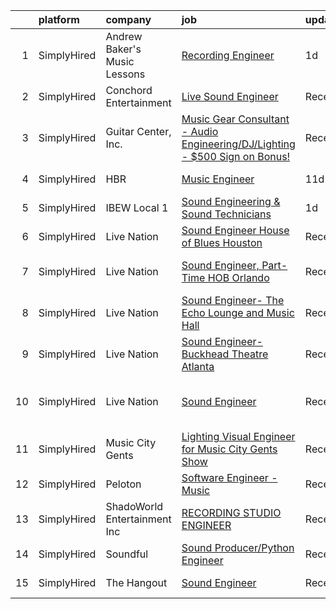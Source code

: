 

|    | platform    | company                      | job                                                                                                                                                                                    | update_time   | location                     |
|---:|:------------|:-----------------------------|:---------------------------------------------------------------------------------------------------------------------------------------------------------------------------------------|:--------------|:-----------------------------|
|  1 | SimplyHired | Andrew Baker's Music Lessons | [Recording Engineer](https://www.simplyhired.com/job/N6t6TshIueCAnhHA8s9Mvp_R_QASfQJF5IqetJVWRFBGPDnJ4y3ikA?q=music+engineer)                                                          | 1d            | North Brunswick, NJ          |
|  2 | SimplyHired | Conchord Entertainment       | [Live Sound Engineer](https://www.simplyhired.com/job/UEA40oo_tuyiPqvpC2XRNDDUAd6VWYQaSSZopTq90hge9e7ynS5vdw?q=music+engineer)                                                         | Recently      | Boston, MA                   |
|  3 | SimplyHired | Guitar Center, Inc.          | [Music Gear Consultant - Audio Engineering/DJ/Lighting - $500 Sign on Bonus!](https://www.simplyhired.com/job/A1q2-hoFBf33n2hzvrtqJdUCpA-f5UgA83I6sNug1CkHmCGdLFdqzA?q=music+engineer) | Recently      | Nashville, TN                |
|  4 | SimplyHired | HBR                          | [Music Engineer](https://www.simplyhired.com/job/Elycl0USvzcrLYQXeYlKp0SlG_qWzxaHlmshcLTVc_AOkRNFqhizVA?q=music+engineer)                                                              | 11d           | Conway, SC                   |
|  5 | SimplyHired | IBEW Local 1                 | [Sound Engineering & Sound Technicians](https://www.simplyhired.com/job/kn8TdwewfyaZWrubD7_erZhOYJ-CRhrnUeOYBTEBP4-lOalZukTG-g?q=music+engineer)                                       | 1d            | St. Louis, MO                |
|  6 | SimplyHired | Live Nation                  | [Sound Engineer House of Blues Houston](https://www.simplyhired.com/job/3bP4EqfqcSZwTHjgXq4y6eZ4GM2m8LyUfaPtckFtRDgrqJIDpSMMgg?q=music+engineer)                                       | Recently      | Houston, TX                  |
|  7 | SimplyHired | Live Nation                  | [Sound Engineer, Part-Time HOB Orlando](https://www.simplyhired.com/job/Bmu8LQ8XPjN0_Dz5oEbzInNBkyhp21Od5tH1ppVKGBMlwSufSS6-cQ?q=music+engineer)                                       | Recently      | Lake Buena Vista, FL         |
|  8 | SimplyHired | Live Nation                  | [Sound Engineer- The Echo Lounge and Music Hall](https://www.simplyhired.com/job/4aHMpH9Tdxny6hJqe1DIX5BcgcP9q1Yp7HlRyzGMGfUEv_nUu_PULg?q=music+engineer)                              | Recently      | Dallas, TX                   |
|  9 | SimplyHired | Live Nation                  | [Sound Engineer-Buckhead Theatre Atlanta](https://www.simplyhired.com/job/CS_P1LrQEVWhUzfOy9HGh8tKdpV6HYhrpLJTOl-mNWdUzrFJGN3YUA?q=music+engineer)                                     | Recently      | Atlanta, GA                  |
| 10 | SimplyHired | Live Nation                  | [Sound Engineer](https://www.simplyhired.com/job/YXkGvIVC9njYV5ZW3Pd0vPKForScbz8phHemptpJucOzhW1opysvPQ?q=music+engineer)                                                              | Recently      | Los Angeles, CA +2 locations |
| 11 | SimplyHired | Music City Gents             | [Lighting Visual Engineer for Music City Gents Show](https://www.simplyhired.com/job/Mge6FDdOK1n5PGnpPMq4rPdS1B5DS4Mg_FflYXUZEwQcvAS6kMSI5w?q=music+engineer)                          | Recently      | Nashville, TN                |
| 12 | SimplyHired | Peloton                      | [Software Engineer - Music](https://www.simplyhired.com/job/ykjT3tTHrJeAADE8rmtccMhbtLaXqkTl6wiqGEk4aZ5uCVNMd1eAGA?q=music+engineer)                                                   | Recently      | Atlanta, GA                  |
| 13 | SimplyHired | ShadoWorld Entertainment Inc | [RECORDING STUDIO ENGINEER](https://www.simplyhired.com/job/LuUo1uNsflz97Kc2VUvstOqF-GlyVnesKKVECsAsCY7m3CzEC5ML1A?q=music+engineer)                                                   | Recently      | Los Angeles, CA              |
| 14 | SimplyHired | Soundful                     | [Sound Producer/Python Engineer](https://www.simplyhired.com/job/fKwTfqRWVzhZJJT6yoybTUB5_pL76wxlddnu6kqy2_naoU7JVaHVBQ?q=music+engineer)                                              | Recently      | Remote                       |
| 15 | SimplyHired | The Hangout                  | [Sound Engineer](https://www.simplyhired.com/job/pPtma4KfpJL8yv0IV160PCctZ7zJieTNPnwDrISJ5-REzhgDQyRTVw?q=music+engineer)                                                              | Recently      | Myrtle Beach, SC             |